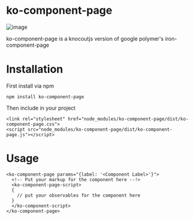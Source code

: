 # ko-component-page
![image](https://cloud.githubusercontent.com/assets/6363089/18228085/759662a2-71f9-11e6-8472-54aa62b847b5.png)

ko-component-page is a knocoutjs version of google polymer's iron-component-page

# Installation
First install via npm
```
npm install ko-component-page
```

Then include in your project
```
<link rel="stylesheet" href="node_modules/ko-component-page/dist/ko-component-page.css">
<script src="node_modules/ko-component-page/dist/ko-component-page.js"></script>
```

# Usage

```
<ko-component-page params="{label: '<Component Label>'}">
  <!-- Put your markup for the component here --!>
  <ko-component-page-script>
  {
    // put your observables for the component here
  }
  </ko-component-script>
</ko-component-page>
```

